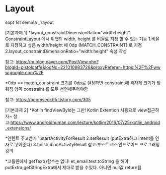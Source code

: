 # Layout
sopt 1st semina _ layout


[기본과제 1]
*layout_constraintDimensionRatio="width:height"
ConstraintLayout 에서 위젯의 width, height 를 비율로 지정 할 수 있는 기능
1.비율로 지정하고 싶은 width/height 에 0dp (MATCH_CONSTRAINT) 로 지정 
2.layout_constraintDimensionRatio="width:height" 속성 작성

참고: https://m.blog.naver.com/PostView.nhn?blogId=pistolcaffe&logNo=221010983726&proxyReferer=https:%2F%2Fwww.google.com%2F


*0dp == match_constraint
크기를 0dp로 설정하면 constraint에 꽉차게 크기가 맞춰짐
양쪽 constraint 를 모두  선언해주어야함

참고: https://beomseok95.tistory.com/305



[기본과제 2]
*Kotlin findViewById는 그만! 
Kotlin Extention 사용으로 view접근하자~
참고:https://www.androidhuman.com/lecture/kotlin/2016/07/25/kotlin_android_extensions/

*인텐트 주고받기
1.startActivityForResult
2.setResult (putExtra하고 intent를 인자로 넣어준다)
3.finish
4.onActivityResult
참고:부스트코스 안드로이드 프로그래밍강의

*코틀린에서 getText()함수는 없다!
et_email.text.toString 을 해야 putExtra,getStringExtra에서 제대로 받을 수있다. 아니면 null값 return됨 
